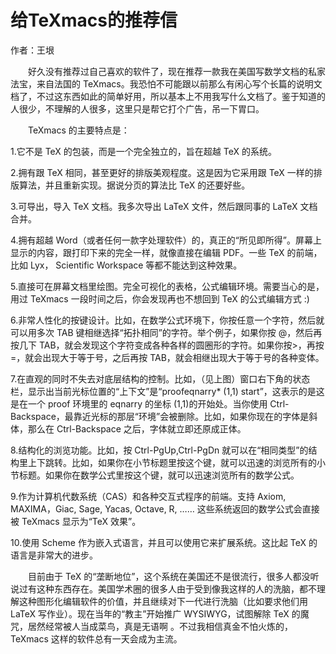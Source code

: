 # 给TeXmacs的推荐信

作者：王垠

　　好久没有推荐过自己喜欢的软件了，现在推荐一款我在美国写数学文档的私家法宝，来自法国的 TeXmacs。我恐怕不可能跟以前那么有闲心写个长篇的说明文档了，不过这东西如此的简单好用，所以基本上不用我写什么文档了。鉴于知道的人很少，不理解的人很多，这里只是帮它打个广告，吊一下胃口。

　　TeXmacs 的主要特点是：

1.它不是 TeX 的包装，而是一个完全独立的，旨在超越 TeX 的系统。

2.拥有跟 TeX 相同，甚至更好的排版美观程度。这是因为它采用跟 TeX 一样的排版算法，并且重新实现。据说分页的算法比 TeX 的还要好些。

3.可导出，导入 TeX 文档。我多次导出 LaTeX 文件，然后跟同事的 LaTeX 文档合并。

4.拥有超越 Word（或者任何一款字处理软件）的，真正的“所见即所得”。屏幕上显示的内容，跟打印下来的完全一样，就像直接在编辑 PDF。一些 TeX 的前端，比如 Lyx， Scientific Workspace 等都不能达到这种效果。

5.直接可在屏幕文档里绘图。完全可视化的表格，公式编辑环境。需要当心的是，用过 TeXmacs 一段时间之后，你会发现再也不想回到 TeX 的公式编辑方式 :)

6.非常人性化的按键设计。比如，在数学公式环境下，你按任意一个字符，然后就可以用多次 TAB 键相继选择“拓扑相同”的字符。举个例子，如果你按 @，然后再按几下 TAB，就会发现这个字符变成各种各样的圆圈形的字符。如果你按>，再按 =，就会出现大于等于号，之后再按 TAB，就会相继出现大于等于号的各种变体。

7.在直观的同时不失去对底层结构的控制。比如，（见上图）窗口右下角的状态栏，显示出当前光标位置的“上下文”是“proofeqnarry* (1,1) start”，这表示的是这是在一个 proof 环境里的 eqnarry 的坐标 (1,1)的开始处。当你使用 Ctrl-Backspace，最靠近光标的那层“环境”会被删除。比如，如果你现在的字体是斜体，那么在 Ctrl-Backspace 之后，字体就立即还原成正体。

8.结构化的浏览功能。比如，按 Ctrl-PgUp,Ctrl-PgDn 就可以在“相同类型”的结构里上下跳转。比如，如果你在小节标题里按这个键，就可以迅速的浏览所有的小节标题。如果你在数学公式里按这个键，就可以迅速浏览所有的数学公式。

9.作为计算机代数系统（CAS）和各种交互式程序的前端。支持 Axiom, MAXIMA，Giac, Sage, Yacas, Octave, R, …… 这些系统返回的数学公式会直接被 TeXmacs 显示为“TeX 效果”。

10.使用 Scheme 作为嵌入式语言，并且可以使用它来扩展系统。这比起 TeX 的语言是非常大的进步。

　　目前由于 TeX 的“垄断地位”，这个系统在美国还不是很流行，很多人都没听说过有这种东西存在。美国学术圈的很多人由于受到像我这样的人的洗脑，都不理解这种图形化编辑软件的价值，并且继续对下一代进行洗脑（比如要求他们用 LaTeX 写作业）。现在当年的“教主”开始推广 WYSIWYG，试图解除 TeX 的魔咒，居然经常被人当成菜鸟，真是无语啊 。不过我相信真金不怕火炼的，TeXmacs 这样的软件总有一天会成为主流。
